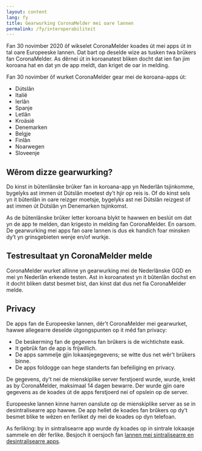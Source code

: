 ```yaml
---
layout: content
lang: fy
title: Gearwurking CoronaMelder mei oare lannen
permalink: /fy/interoperabiliteit
---
```

Fan 30 novimber 2020 ôf wikselet CoronaMelder koades út mei apps út in tal oare Europeeske lannen. Dat bart op deselde wize as tusken twa brûkers fan CoronaMelder. As dêrnei út in koroanatest bliken docht dat ien fan jim koroana hat en dat yn de app meldt, dan kriget de oar in melding.

Fan 30 novimber ôf wurket CoronaMelder gear mei de koroana-apps út:

- Dútslân
- Italië
- Ierlân
- Spanje
- Letlân
- Kroäsië
- Denemarken
- Belgje
- Finlân
- Noarwegen
- Sloveenje

## Wêrom dizze gearwurking?

Do kinst in bûtenlânske brûker fan in koroana-app yn Nederlân tsjinkomme, bygelyks ast immen út Dútslân moetest dy’t hjir op reis is. Of do kinst sels yn it bûtenlân in oare reizger moetsje, bygelyks ast nei Dútslân reizgest óf ast immen út Dútslân yn Denemarken tsjinkomst.

As de bûtenlânske brûker letter koroana blykt te hawwen en beslút om dat yn de app te melden, dan krigesto in melding fan CoronaMelder. En oarsom. De gearwurking mei apps fan oare lannen is dus ek handich foar minsken dy’t yn grinsgebieten wenje en/of wurkje.

## Testresultaat yn CoronaMelder melde

CoronaMelder wurket allinne yn gearwurking mei de Nederlânske GGD en mei yn Nederlân erkende testen. Ast in koroanatest yn it bûtenlân dochst en it docht bliken datst besmet bist, dan kinst dat dus net fia CoronaMelder melde.

## Privacy

De apps fan de Europeeske lannen, dêr’t CoronaMelder mei gearwurket, hawwe allegearre deselde útgongspunten op it mêd fan privacy:

- De beskerming fan de gegevens fan brûkers is de wichtichste eask.
- It gebrûk fan de app is frijwillich.
- De apps sammelje gjin lokaasjegegevens; se witte dus net wêr’t brûkers binne.
- De apps foldogge oan hege standerts fan befeiliging en privacy.

De gegevens, dy’t nei de mienskiplike server ferstjoerd wurde, wurde, krekt as by CoronaMelder, maksimaal 14 dagen bewarre. Der wurde gjin oare gegevens as de koades út de apps ferstjoerd nei of opslein op de server.

Europeeske lannen kinne harren oanslute op de mienskiplike server as se in desintralisearre app hawwe. De app hellet de koades fan brûkers op dy’t besmet blike te wêzen en ferliket dy mei de koades op dyn telefoan.

As ferliking: by in sintralisearre app wurde dy koades op in sintrale lokaasje sammele en dêr ferlike. Besjoch it oersjoch fan [lannen mei sintralisearre en desintralisearre apps](https://ec.europa.eu/info/live-work-travel-eu/health/coronavirus-response/travel-during-coronavirus-pandemic/how-tracing-and-warning-apps-can-help-during-pandemic_en).
